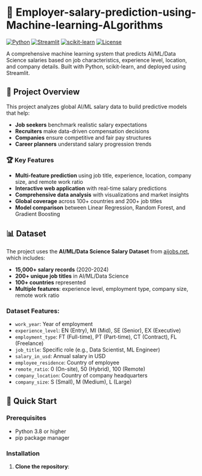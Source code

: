 # 🤖 Employer-salary-prediction-using-Machine-learning-ALgorithms

[![Python](https://img.shields.io/badge/Python-3.8+-blue.svg)](https://python.org)
[![Streamlit](https://img.shields.io/badge/Streamlit-1.28+-red.svg)](https://streamlit.io)
[![scikit-learn](https://img.shields.io/badge/scikit--learn-1.3+-orange.svg)](https://scikit-learn.org)
[![License](https://img.shields.io/badge/License-MIT-green.svg)](LICENSE)

A comprehensive machine learning system that predicts AI/ML/Data Science salaries based on job characteristics, experience level, location, and company details. Built with Python, scikit-learn, and deployed using Streamlit.

## 🎯 Project Overview

This project analyzes global AI/ML salary data to build predictive models that help:
- **Job seekers** benchmark realistic salary expectations
- **Recruiters** make data-driven compensation decisions
- **Companies** ensure competitive and fair pay structures
- **Career planners** understand salary progression trends

### 🏆 Key Features

- **Multi-feature prediction** using job title, experience, location, company size, and remote work ratio
- **Interactive web application** with real-time salary predictions
- **Comprehensive data analysis** with visualizations and market insights
- **Global coverage** across 100+ countries and 200+ job titles
- **Model comparison** between Linear Regression, Random Forest, and Gradient Boosting

## 📊 Dataset

The project uses the **AI/ML/Data Science Salary Dataset** from [aijobs.net](https://aijobs.net/salaries/download/), which includes:

- **15,000+ salary records** (2020-2024)
- **200+ unique job titles** in AI/ML/Data Science
- **100+ countries** represented
- **Multiple features**: experience level, employment type, company size, remote work ratio

### Dataset Features:
- `work_year`: Year of employment
- `experience_level`: EN (Entry), MI (Mid), SE (Senior), EX (Executive)
- `employment_type`: FT (Full-time), PT (Part-time), CT (Contract), FL (Freelance)
- `job_title`: Specific role (e.g., Data Scientist, ML Engineer)
- `salary_in_usd`: Annual salary in USD
- `employee_residence`: Country of employee
- `remote_ratio`: 0 (On-site), 50 (Hybrid), 100 (Remote)
- `company_location`: Country of company headquarters
- `company_size`: S (Small), M (Medium), L (Large)

## 🚀 Quick Start

### Prerequisites

- Python 3.8 or higher
- pip package manager

### Installation

1. **Clone the repository**:
